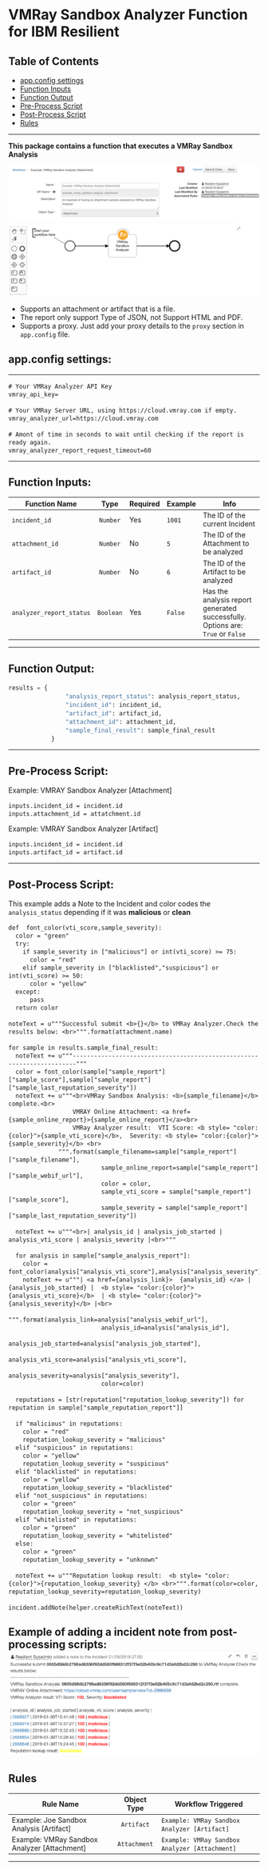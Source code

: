 # VMRay Sandbox Analyzer Function for IBM Resilient

## Table of Contents
  - [app.config settings](#appconfig-settings)
  - [Function Inputs](#function-inputs)
  - [Function Output](#function-output)
  - [Pre-Process Script](#pre-process-script)
  - [Post-Process Script](#post-process-script)
  - [Rules](#rules)
---

**This package contains a function that executes a VMRay Sandbox Analysis**

 ![screenshot](./screenshots/workflow_attachment.png)

* Supports an attachment or artifact that is a file.
* The report only support Type of JSON, not Support HTML and PDF.
* Supports a proxy. Just add your proxy details to the `proxy` section in `app.config` file.

## app.config settings:  
---               
```                                                                         
# Your VMRay Analyzer API Key                                                         
vmray_api_key=

# Your VMRay Server URL, using https://cloud.vmray.com if empty.
vmray_analyzer_url=https://cloud.vmray.com
             
# Amont of time in seconds to wait until checking if the report is ready again.
vmray_analyzer_report_request_timeout=60 
```
---                                               

## Function Inputs:

| Function Name | Type | Required | Example  | Info |
| --------- | :---------: | ------------------ | ------| ----|
| `incident_id` | `Number` | Yes | `1001` | The ID of the current Incident|            
| `attachment_id` | `Number` | No | `5` | The ID of the Attachment to be analyzed|
| `artifact_id` | `Number` | No | `6` | The ID of the Artifact to be analyzed 
| `analyzer_report_status` | `Boolean` | Yes | `False` | Has the analysis report generated successfully. Options are: `True` or `False` |
---

## Function Output:
```python                                    
results = {
                "analysis_report_status": analysis_report_status,
                "incident_id": incident_id,
                "artifact_id": artifact_id,
                "attachment_id": attachment_id,
                "sample_final_result": sample_final_result
            }

```
---

## Pre-Process Script:
Example: VMRAY Sandbox Analyzer [Attachment]

```
inputs.incident_id = incident.id
inputs.attachment_id = attatchment.id
```
Example: VMRAY Sandbox Analyzer [Artifact]

```
inputs.incident_id = incident.id
inputs.artifact_id = artifact.id
```

---

## Post-Process Script:
This example adds a Note to the Incident and color codes the `analysis_status` depending if it was **malicious** or **clean**

```
def  font_color(vti_score,sample_severity):
  color = "green"
  try:
    if sample_severity in ["malicious"] or int(vti_score) >= 75:
      color = "red"
    elif sample_severity in ["blacklisted","suspicious"] or int(vti_score) >= 50:
      color = "yellow"
  except:
      pass
  return color

noteText = u"""Successful submit <b>{}</b> to VMRay Analyzer.Check the results below: <br>""".format(attachment.name)

for sample in results.sample_final_result:
  noteText += u"""-----------------------------------------------------------------------"""
  color = font_color(sample["sample_report"]["sample_score"],sample["sample_report"]["sample_last_reputation_severity"])
  noteText += u"""<br>VMRay Sandbox Analysis: <b>{sample_filename}</b> complete.<br>
                  VMRAY Online Attachment: <a href={sample_online_report}>{sample_online_report}</a><br>
                  VMRay Analyzer result:  VTI Score: <b style= "color:{color}">{sample_vti_score}</b>,  Severity: <b style= "color:{color}">{sample_severity}</b> <br>
              """.format(sample_filename=sample["sample_report"]["sample_filename"],
                          sample_online_report=sample["sample_report"]["sample_webif_url"],
                          color = color,
                          sample_vti_score = sample["sample_report"]["sample_score"],
                          sample_severity = sample["sample_report"]["sample_last_reputation_severity"])

  noteText += u"""<br>| analysis_id | analysis_job_started | analysis_vti_score | analysis_severity |<br>"""
  
  for analysis in sample["sample_analysis_report"]:
    color = font_color(analysis["analysis_vti_score"],analysis["analysis_severity"])
    noteText += u"""| <a href={analysis_link}>  {analysis_id} </a> | {analysis_job_started} |  <b style= "color:{color}"> {analysis_vti_score}</b>  | <b style= "color:{color}">{analysis_severity}</b> |<br>
                """.format(analysis_link=analysis["analysis_webif_url"],
                          analysis_id=analysis["analysis_id"],
                          analysis_job_started=analysis["analysis_job_started"],
                          analysis_vti_score=analysis["analysis_vti_score"],
                          analysis_severity=analysis["analysis_severity"],
                          color=color)

  reputations = [str(reputation["reputation_lookup_severity"]) for reputation in sample["sample_reputation_report"]]
  
  if "malicious" in reputations:
    color = "red"
    reputation_lookup_severity = "malicious"
  elif "suspicious" in reputations:
    color = "yellow"
    reputation_lookup_severity = "suspicious"
  elif "blacklisted" in reputations:
    color = "yellow"
    reputation_lookup_severity = "blacklisted"
  elif "not_suspicious" in reputations:
    color = "green"
    reputation_lookup_severity = "not_suspicious"
  elif "whitelisted" in reputations:
    color = "green"
    reputation_lookup_severity = "whitelisted"
  else:
    color = "green"
    reputation_lookup_severity = "unknown"
    
  noteText += u"""Reputation lookup result:  <b style= "color:{color}">{reputation_lookup_severity} </b> <br>""".format(color=color, reputation_lookup_severity=reputation_lookup_severity)
  
incident.addNote(helper.createRichText(noteText))

```

<b>Example of adding a incident note from post-processing scripts:</b><br>
 ![screenshot](./screenshots/results_addnote.png)
---

## Rules
| Rule Name | Object Type | Workflow Triggered |
| --------- | :---------: | ------------------ |
| Example: Joe Sandbox Analysis [Artifact]| `Artifact` | `Example: VMRay Sandbox Analyzer [Artifact]` |
| Example: VMRay Sandbox Analyzer [Attachment]| `Attachment` | `Example: VMRay Sandbox Analyzer [Attachment]` |

---
                                                                               
